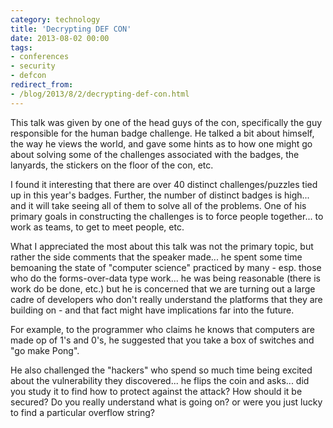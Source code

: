 ```yaml
---
category: technology
title: 'Decrypting DEF CON'
date: 2013-08-02 00:00
tags:
- conferences
- security
- defcon
redirect_from:
- /blog/2013/8/2/decrypting-def-con.html
---
```

This talk was given by one of the head guys of the con, specifically the guy responsible for the human badge challenge. He talked a bit about himself, the way he views the world, and gave some hints as to how one might go about solving some of the challenges associated with the badges, the lanyards, the stickers on the floor of the con, etc.

I found it interesting that there are over 40 distinct challenges/puzzles tied up in this year's badges. Further, the number of distinct badges is high... and it will take seeing all of them to solve all of the problems. One of his primary goals in constructing the challenges is to force people together... to work as teams, to get to meet people, etc.

What I appreciated the most about this talk was not the primary topic, but rather the side comments that the speaker made... he spent some time bemoaning the state of "computer science" practiced by many - esp. those who do the forms-over-data type work... he was being reasonable (there is work do be done, etc.) but he is concerned that we are turning out a large cadre of developers who don't really understand the platforms that they are building on - and that fact might have implications far into the future.

For example, to the programmer who claims he knows that computers are made op of 1's and 0's, he suggested that you take a box of switches and "go make Pong".

He also challenged the "hackers" who spend so much time being excited about the vulnerability they discovered... he flips the coin and asks... did you study it to find how to protect against the attack? How should it be secured? Do you really understand what is going on? or were you just lucky to find a particular overflow string?

